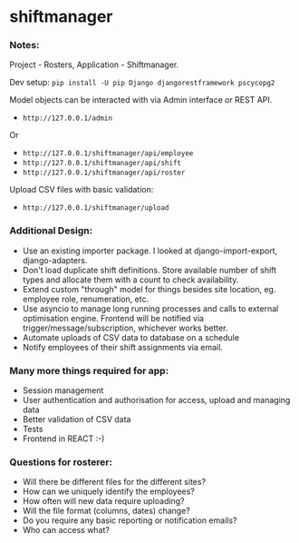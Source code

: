 # shiftmanager

### Notes:

Project - Rosters, Application - Shiftmanager.

Dev setup:
`pip install -U pip Django djangorestframework pscycopg2`

Model objects can be interacted with via Admin interface or REST API.

 - `http://127.0.0.1/admin`

Or

 - `http://127.0.0.1/shiftmanager/api/employee`
 - `http://127.0.0.1/shiftmanager/api/shift`
 - `http://127.0.0.1/shiftmanager/api/roster`

Upload CSV files with basic validation:

 - `http://127.0.0.1/shiftmanager/upload`


### Additional Design:

 - Use an existing importer package. I looked at django-import-export, django-adapters.
 - Don't load duplicate shift definitions. Store available number of shift types and allocate them with a count to check availability.
 - Extend custom "through" model for things besides site location, eg. employee role, renumeration, etc.
 - Use asyncio to manage long running processes and calls to external optimisation engine. Frontend will be notified via trigger/message/subscription, whichever works better.
 - Automate uploads of CSV data to database on a schedule
 - Notify employees of their shift assignments via email.

### Many more things required for app:

 - Session management
 - User authentication and authorisation for access, upload and managing data
 - Better validation of CSV data
 - Tests
 - Frontend in REACT :-)

### Questions for rosterer:

 - Will there be different files for the different sites?
 - How can we uniquely identify the employees?
 - How often will new data require uploading?
 - Will the file format (columns, dates) change?
 - Do you require any basic reporting or notification emails?
 - Who can access what?
